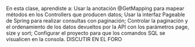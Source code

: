 En esta clase, aprendiste a:
Usar la anotación @GetMapping para mapear métodos en los Controllers que producen datos;
Usar la interfaz Pageable de Spring para realizar consultas con paginación;
Controlar la paginación y el ordenamiento de los datos devueltos por la API con los parámetros page, size y sort;
Configurar el proyecto para que los comandos SQL se visualicen en la consola.
 DISCUTIR EN EL FORO